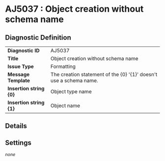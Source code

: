 # AJ5037 : Object creation without schema name

## Diagnostic Definition

<table>
  <tr>
    <td class="header"><b>Diagnostic ID</b></td>
    <td>AJ5037</td>
  </tr>
  <tr>
    <td class="header"><b>Title</b></td>
    <td>Object creation without schema name</td>
  </tr>
  <tr>
    <td class="header"><b>Issue Type</b></td>
    <td>Formatting</td>
  </tr>
  <tr>
    <td class="header"><b>Message Template</b></td>
    <td>The creation statement of the {0} '{1}' doesn't use a schema name.</td>
  </tr>
    <tr>
    <td class="header"><b>Insertion string {0}</b></td>
    <td>Object type name</td>
  </tr>
  <tr>
    <td class="header"><b>Insertion string {1}</b></td>
    <td>Object name</td>
  </tr>

</table>

## Details



## Settings

*none*

